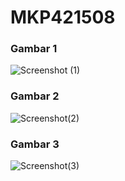# MKP421508

### Gambar 1
![Screenshot (1)](https://user-images.githubusercontent.com/81843791/115603248-2030c680-a30a-11eb-9d11-0e5adbf78bc7.png)

### Gambar 2
![Screenshot(2)](https://user-images.githubusercontent.com/81843791/115598978-36885380-a305-11eb-9e51-b0a5f0191b89.png)

### Gambar 3
![Screenshot(3)](https://user-images.githubusercontent.com/81843791/115598994-3b4d0780-a305-11eb-8248-e8942b091084.png)



